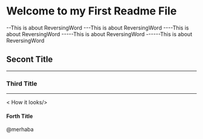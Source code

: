 # Welcome to my First Readme File 

--This is about ReversingWord
---This is about ReversingWord
----This is about ReversingWord
-----This is about ReversingWord
------This is about ReversingWord

## Secont Title

-----------------------


### Third Title


----------------------- 


< How it looks/>
 

#### Forth Title


@merhaba

